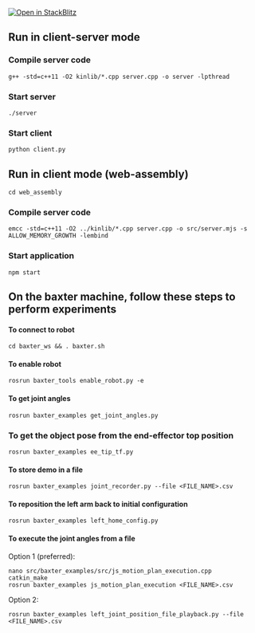 [![Open in StackBlitz](https://developer.stackblitz.com/img/open_in_stackblitz_small.svg)](https://stackblitz.com/github/dibyendu/self-evaluation/web_assembly)

## Run in client-server mode
### Compile server code

`g++ -std=c++11 -O2 kinlib/*.cpp server.cpp -o server -lpthread`

### Start server
`./server`

### Start client
`python client.py`




## Run in client mode (web-assembly)

`cd web_assembly`

### Compile server code

`emcc -std=c++11 -O2 ../kinlib/*.cpp server.cpp -o src/server.mjs -s ALLOW_MEMORY_GROWTH -lembind`

### Start application
`npm start`




## On the baxter machine, follow these steps to perform experiments

#### To connect to robot
`cd baxter_ws && . baxter.sh`

#### To enable robot
`rosrun baxter_tools enable_robot.py -e`

#### To get joint angles
`rosrun baxter_examples get_joint_angles.py`

### To get the object pose from the end-effector top position
`rosrun baxter_examples ee_tip_tf.py`

#### To store demo in a file
`rosrun baxter_examples joint_recorder.py --file <FILE_NAME>.csv`

#### To reposition the left arm back to initial configuration
`rosrun baxter_examples left_home_config.py`

#### To execute the joint angles from a file

Option 1 (preferred):

  ```
  nano src/baxter_examples/src/js_motion_plan_execution.cpp 
  catkin_make
  rosrun baxter_examples js_motion_plan_execution <FILE_NAME>.csv
  ```

Option 2:

`rosrun baxter_examples left_joint_position_file_playback.py --file <FILE_NAME>.csv`
